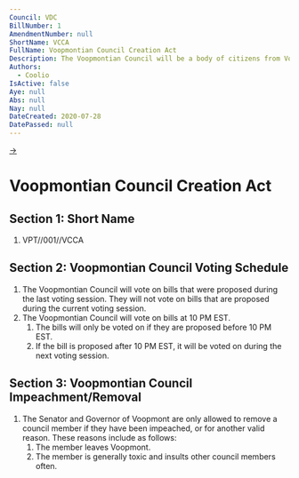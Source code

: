 ```yaml
---
Council: VDC
BillNumber: 1
AmendmentNumber: null
ShortName: VCCA
FullName: Voopmontian Council Creation Act
Description: The Voopmontian Council will be a body of citizens from Voopmont that have the ability to create district policies that will be voted on by the council. This policy marks the creation of the Voopmontian Council, and the rules that come with it.
Authors:
  - Coolio
IsActive: false
Aye: null
Abs: null
Nay: null
DateCreated: 2020-07-28
DatePassed: null
---
```


[→](002)

# Voopmontian Council Creation Act

## Section 1: Short Name

1. VPT//001//VCCA

## Section 2: Voopmontian Council Voting Schedule

1. The Voopmontian Council will vote on bills that were proposed during the last voting session. They will not vote on bills that are proposed during the current voting session.
2. The Voopmontian Council will vote on bills at 10 PM EST.
   1. The bills will only be voted on if they are proposed before 10 PM EST.
   2. If the bill is proposed after 10 PM EST, it will be voted on during the next voting session.

## Section 3: Voopmontian Council Impeachment/Removal

1. The Senator and Governor of Voopmont are only allowed to remove a council member if they have been impeached, or for another valid reason. These reasons include as follows:
    1. The member leaves Voopmont.
    2. The member is generally toxic and insults other council members often.
